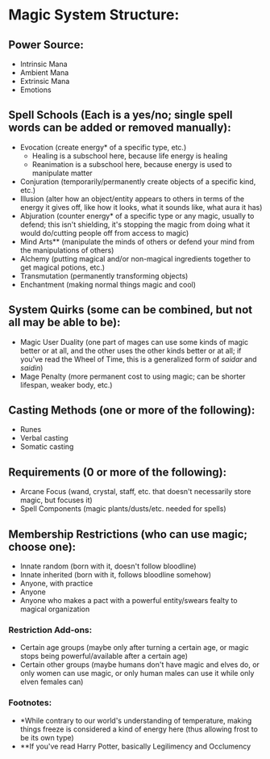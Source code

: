 # Magic System Structure:

## Power Source:
- Intrinsic Mana
- Ambient Mana
- Extrinsic Mana
- Emotions
 
## Spell Schools (Each is a yes/no; single spell words can be added or removed manually):
- Evocation (create energy* of a specific type, etc.)
  - Healing is a subschool here, because life energy is healing
  - Reanimation is a subschool here, because energy is used to manipulate matter
- Conjuration (temporarily/permanently create objects of a specific kind, etc.)
- Illusion (alter how an object/entity appears to others in terms of the energy it gives off, like how it looks, what it sounds like, what aura it has)
- Abjuration (counter energy* of a specific type or any magic, usually to defend; this isn't shielding, it's stopping the magic from doing what it would do/cutting people off from access to magic)
- Mind Arts** (manipulate the minds of others or defend your mind from the manipulations of others)
- Alchemy (putting magical and/or non-magical ingredients together to get magical potions, etc.) 
- Transmutation (permanently transforming objects)
- Enchantment (making normal things magic and cool)

## System Quirks (some can be combined, but not all may be able to be):
- Magic User Duality (one part of mages can use some kinds of magic better or at all, and the other uses the other kinds better or at all; if you've read the Wheel of Time, this is a generalized form of _saidar_ and _saidin_)
- Mage Penalty (more permanent cost to using magic; can be shorter lifespan, weaker body, etc.)

## Casting Methods (one or more of the following):
- Runes
- Verbal casting
- Somatic casting

## Requirements (0 or more of the following):
- Arcane Focus (wand, crystal, staff, etc. that doesn't necessarily store magic, but focuses it)
- Spell Components (magic plants/dusts/etc. needed for spells)

## Membership Restrictions (who can use magic; choose one):
- Innate random (born with it, doesn't follow bloodline)
- Innate inherited (born with it, follows bloodline somehow)
- Anyone, with practice
- Anyone
- Anyone who makes a pact with a powerful entity/swears fealty to magical organization

### Restriction Add-ons:
- Certain age groups (maybe only after turning a certain age, or magic stops being powerful/available after a certain age)
- Certain other groups (maybe humans don't have magic and elves do, or only women can use magic, or only human males can use it while only elven females can)


### Footnotes:
- *While contrary to our world's understanding of temperature, making things freeze is considered a kind of energy here (thus allowing frost to be its own type)
- **If you've read Harry Potter, basically Legilimency and Occlumency
